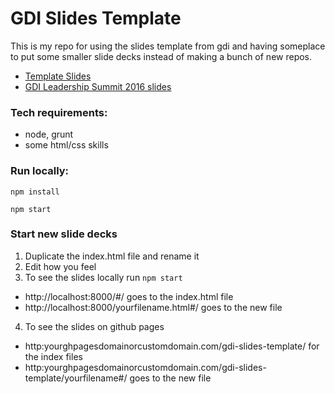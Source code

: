 
# GDI Slides Template

This is my repo for using the slides template from gdi and having someplace to put some smaller slide decks instead of making a bunch of new repos. 

- [Template Slides](http://kcjonesevans.com/gdi-slides-template/) 
- [GDI Leadership Summit 2016 slides](http://kcjonesevans.com/gdi-slides-template/gdi-leadership-summit-16.html#/)



### Tech requirements:

 - node, grunt 
 - some html/css skills


### Run locally: 

```npm install```

```npm start```

### Start new slide decks

1. Duplicate the index.html file and rename it 
2. Edit how you feel
3. To see the slides locally run ```npm start``` 
 - http://localhost:8000/#/ goes to the index.html file
 - http://localhost:8000/yourfilename.html#/ goes to the new file
4. To see the slides on github pages
 - http:yourghpagesdomainorcustomdomain.com/gdi-slides-template/ for the index files
 - http:yourghpagesdomainorcustomdomain.com/gdi-slides-template/yourfilename#/ goes to the new file
 

